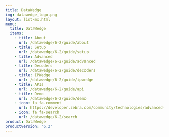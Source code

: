 ```yaml
---
title: DataWedge
img: datawedge_logo.png
layout: list-mx.html
menu:
  title: DataWedge
  items:
    - title: About
      url: /datawedge/6-2/guide/about
    - title: Setup
      url: /datawedge/6-2/guide/setup
    - title: Advanced
      url: /datawedge/6-2/guide/advanced
    - title: Decoders
      url: /datawedge/6-2/guide/decoders
    - title: IPWedge
      url: /datawedge/6-2/guide/ipwedge
    - title: APIs
      url: /datawedge/6-2/guide/api
    - title: Demo
      url: /datawedge/6-2/guide/demo
    - icon: fa fa-comment
      url: https://developer.zebra.com/community/technologies/advanced-data-capture
    - icon: fa fa-search
      url: /datawedge/6-2/search
product: DataWedge
productversion: '6.2'
---
```


